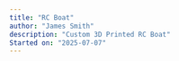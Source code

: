 ```yaml
---
title: "RC Boat"
author: "James Smith"
description: "Custom 3D Printed RC Boat"
Started on: "2025-07-07"
---
```

